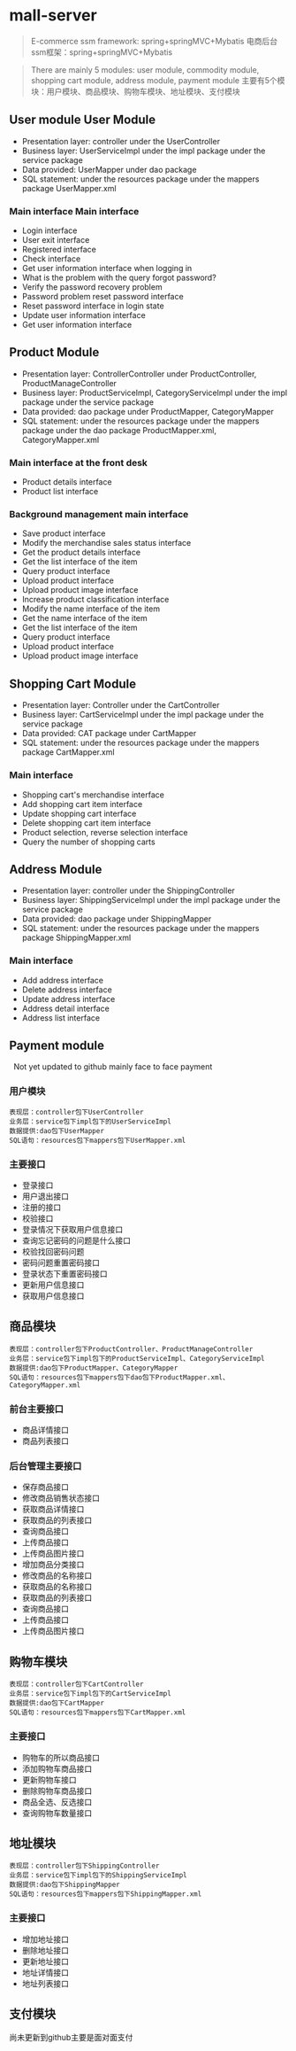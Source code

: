 # mall-server

> E-commerce ssm framework: spring+springMVC+Mybatis
> 电商后台ssm框架：spring+springMVC+Mybatis

> There are mainly 5 modules: user module, commodity module, shopping cart module, address module, payment module
> 主要有5个模块：用户模块、商品模块、购物车模块、地址模块、支付模块

## User module User Module
* Presentation layer: controller under the UserController
* Business layer: UserServiceImpl under the impl package under the service package
* Data provided: UserMapper under dao package
* SQL statement: under the resources package under the mappers package UserMapper.xml
### Main interface Main interface
* Login interface
* User exit interface
* Registered interface
* Check interface
* Get user information interface when logging in
* What is the problem with the query forgot password?
* Verify the password recovery problem
* Password problem reset password interface
* Reset password interface in login state
* Update user information interface
* Get user information interface
## Product Module
* Presentation layer: ControllerController under ProductController, ProductManageController
* Business layer: ProductServiceImpl, CategoryServiceImpl under the impl package under the service package
* Data provided: dao package under ProductMapper, CategoryMapper
* SQL statement: under the resources package under the mappers package under the dao package ProductMapper.xml, CategoryMapper.xml
### Main interface at the front desk

* Product details interface
* Product list interface
### Background management main interface
* Save product interface
* Modify the merchandise sales status interface
* Get the product details interface
* Get the list interface of the item
* Query product interface
* Upload product interface
* Upload product image interface
* Increase product classification interface
* Modify the name interface of the item
* Get the name interface of the item
* Get the list interface of the item
* Query product interface
* Upload product interface
* Upload product image interface
## Shopping Cart Module
* Presentation layer: Controller under the CartController
* Business layer: CartServiceImpl under the impl package under the service package
* Data provided: CAT package under CartMapper
* SQL statement: under the resources package under the mappers package CartMapper.xml
### Main interface
* Shopping cart's merchandise interface
* Add shopping cart item interface
* Update shopping cart interface
* Delete shopping cart item interface
* Product selection, reverse selection interface
* Query the number of shopping carts
## Address Module
* Presentation layer: controller under the ShippingController
* Business layer: ShippingServiceImpl under the impl package under the service package
* Data provided: dao package under ShippingMapper
* SQL statement: under the resources package under the mappers package ShippingMapper.xml
### Main interface
* Add address interface
* Delete address interface
* Update address interface
* Address detail interface
* Address list interface
## Payment module
  Not yet updated to github mainly face to face payment


### 用户模块

    表现层：controller包下UserController
    业务层：service包下impl包下的UserServiceImpl
    数据提供:dao包下UserMapper
    SQL语句：resources包下mappers包下UserMapper.xml
### 主要接口
*   
   登录接口
*
    用户退出接口
*   
   注册的接口
*
    校验接口
*   
   登录情况下获取用户信息接口
*
    查询忘记密码的问题是什么接口
*   
   校验找回密码问题
*
    密码问题重置密码接口
*   
   登录状态下重置密码接口
*
    更新用户信息接口
*   
   获取用户信息接口
## 商品模块
    表现层：controller包下ProductController、ProductManageController
    业务层：service包下impl包下的ProductServiceImpl、CategoryServiceImpl
    数据提供:dao包下ProductMapper、CategoryMapper
    SQL语句：resources包下mappers包下dao包下ProductMapper.xml、CategoryMapper.xml
### 前台主要接口
*   
   商品详情接口
*
    商品列表接口
### 后台管理主要接口
*   
   保存商品接口
*
    修改商品销售状态接口
*   
   获取商品详情接口
*
    获取商品的列表接口
*   
   查询商品接口
*
    上传商品接口  
*   
   上传商品图片接口
*   
   增加商品分类接口
*
    修改商品的名称接口
*   
   获取商品的名称接口
*
    获取商品的列表接口
*   
   查询商品接口
*
    上传商品接口  
*   
   上传商品图片接口
## 购物车模块
    表现层：controller包下CartController
    业务层：service包下impl包下的CartServiceImpl
    数据提供:dao包下CartMapper
    SQL语句：resources包下mappers包下CartMapper.xml
### 主要接口
*   
   购物车的所以商品接口
*
    添加购物车商品接口
*   
   更新购物车接口
*
    删除购物车商品接口
*   
   商品全选、反选接口
*
    查询购物车数量接口
## 地址模块
    表现层：controller包下ShippingController
    业务层：service包下impl包下的ShippingServiceImpl
    数据提供:dao包下ShippingMapper
    SQL语句：resources包下mappers包下ShippingMapper.xml
### 主要接口
*   
   增加地址接口
*
    删除地址接口
*   
   更新地址接口
*
    地址详情接口
*   
   地址列表接口
## 支付模块
  尚未更新到github主要是面对面支付






